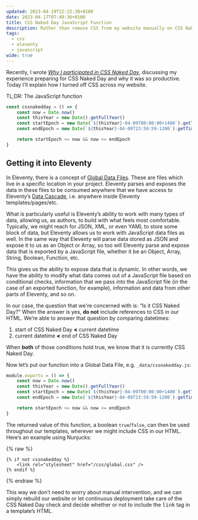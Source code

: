 ```yaml
---
updated: 2023-04-19T22:22:30+0100
date: 2023-04-17T07:49:36+0100
title: CSS Naked Day JavaScript Function
description: Rather than remove CSS from my website manually on CSS Naked Day, I have employed a short JavaScript function to perform the check for me.
tags:
  - css
  - eleventy
  - javascript
wide: true
---
```


Recently, I wrote *[Why I participated in CSS Naked Day](/article/why-css-naked-day/)*, discussing my experience preparing for CSS Naked Day and why it was so productive. Today I’ll explain how I turned off CSS across my website.

<c-details>
<summary>TL;DR: The JavaScript function</summary>

```javascript
const cssnakedday = () => {
	const now = Date.now()
	const thisYear = new Date().getFullYear()
	const startEpoch = new Date(`${thisYear}-04-09T00:00:00+1400`).getTime()
	const endEpoch = new Date(`${thisYear}-04-09T23:59:59-1200`).getTime()

	return startEpoch <= now && now <= endEpoch
}
```

</c-details>

<h2 id="in-eleventy">Getting it into Eleventy</h2>

In Eleventy, there is a concept of [Global Data Files](https://www.11ty.dev/docs/data-global/). These are files which live in a specific location in your project. Eleventy parses and exposes the data in these files to be consumed anywhere that we have access to Eleventy’s [Data Cascade](https://www.11ty.dev/docs/data-cascade/), i.e. anywhere inside Eleventy templates/pages/etc.

What is particularly useful is Eleventy’s ability to work with many types of data, allowing us, as authors, to build with what feels most comfortable. Typically, we might reach for JSON, XML, or even YAML to store some block of data, but Eleventy allows us to work with JavaScript data files as well. In the same way that Eleventy will parse data stored as JSON and expose it to us as an Object or Array, so too will Eleventy parse and expose data that is exported by a JavaScript file, whether it be an Object, Array, String, Boolean, Function, etc.

This gives us the ability to expose data that is dynamic. In other words, we have the ability to modify what data comes out of a JavaScript file based on conditional checks, information that we pass *into* the JavaScript file (in the case of an exported function, for example), information and data from other parts of Eleventy, and so on.

In our case, the question that we're concerned with is: <q>Is it CSS Naked Day?</q> When the answer is yes, **do not** include references to CSS in our HTML. We’re able to answer that question by comparing datetimes:

1. start of CSS Naked Day <span style="font-weight: 900;">&lt;</span> current datetime
2. current datetime <span style="font-weight: 900;">&lt;</span> end of CSS Naked Day

When **both** of those conditions hold true, we know that it is currently CSS Naked Day.

Now let’s put our function into a Global Data File, e.g. `_data/cssnakedday.js`:

```javascript
module.exports = () => {
	const now = Date.now()
	const thisYear = new Date().getFullYear()
	const startEpoch = new Date(`${thisYear}-04-09T00:00:00+1400`).getTime()
	const endEpoch = new Date(`${thisYear}-04-09T23:59:59-1200`).getTime()

	return startEpoch <= now && now <= endEpoch
}
```

The returned value of this function, a boolean `true`/`false`, can then be used throughout our templates, wherever we might include CSS in our HTML. Here’s an example using Nunjucks:

{% raw %}
```twig
{% if not cssnakedday %}
	<link rel="stylesheet" href="/css/global.css" />
{% endif %}
```
{% endraw %}

This way we don’t need to worry about manual intervention, and we can simply rebuild our website or let continuous deployment take care of the CSS Naked Day check and decide whether or not to include the <samp>link</samp> tag in a template’s HTML.
